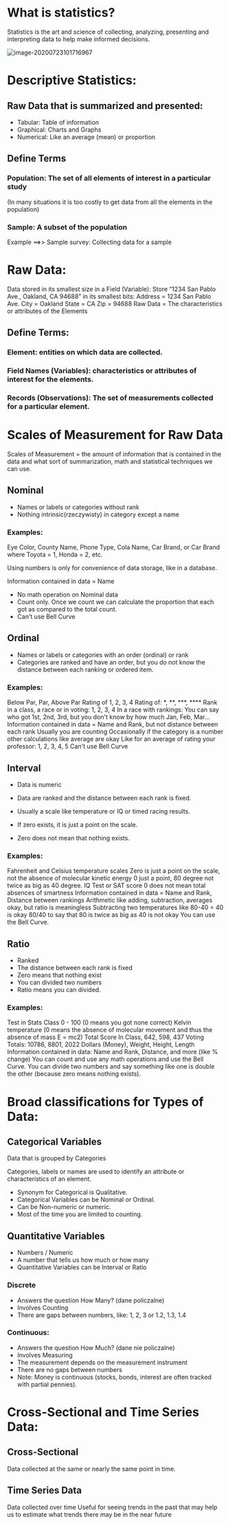 # What is statistics?

Statistics is the art and science of collecting, analyzing, presenting and interpreting data to help make informed decisions.

![image-20200723101716967](C:\Users\grzeg\AppData\Roaming\Typora\typora-user-images\image-20200723101716967.png)

# Descriptive Statistics:

## Raw Data that is summarized and presented:

- Tabular: Table of information
- Graphical: Charts and Graphs
- Numerical: Like an average (mean) or proportion

## Define Terms

### Population: The set of all elements of interest in a particular study

(In many situations it is too costly to get data from all the elements in the population)

### Sample: A subset of the population

Example ==>> Sample survey: Collecting data for a sample



# Raw Data:

Data stored in its smallest size in a Field (Variable):
Store “1234 San Pablo Ave., Oakland, CA 94688” in its smallest bits:
Address = 1234 San Pablo Ave.
City = Oakland
State = CA
Zip = 94688
Raw Data = The characteristics or attributes of the Elements

## Define Terms:

### Element: entities on which data are collected. 

### Field Names (Variables): characteristics or attributes of interest for the elements.

### Records (Observations): The set of measurements collected for a particular element.





# Scales of Measurement for Raw Data

Scales of Measurement = the amount of information that is contained in the data and what sort of summarization, math and statistical techniques we can use.

## Nominal

- Names or labels or categories without rank
- Nothing intrinsic(rzeczywisty) in category except a name

### Examples:

 Eye Color, County Name, Phone Type, Cola Name, Car Brand, or Car Brand where Toyota = 1, Honda = 2, etc.

Using numbers is only for convenience of data storage, like in a database.

Information contained in data = Name

- No math operation on Nominal data
- Count only. Once we count we can calculate the proportion that each got as compared to the total count.
- Can't use Bell Curve

## Ordinal

- Names or labels or categories with an order (ordinal) or rank
- Categories are ranked and have an order, but you do not know the distance between each ranking or ordered item.

### Examples:

Below Par, Par, Above Par
Rating of 1, 2, 3, 4
Rating of: *, **, ***, ****
Rank in a class, a race or in voting: 1, 2, 3, 4
In a race with rankings: You can say who got 1st, 2nd, 3rd, but you don't know by how much
Jan, Feb, Mar…
Information contained in data = Name and Rank, but not distance between each rank
Usually you are counting
Occasionally if the category is a number other calculations like average are okay
Like for an average of rating your professor: 1, 2, 3, 4, 5
Can't use Bell Curve

## Interval

- Data is numeric
- Data are ranked and the distance between each rank is fixed.

- Usually a scale like temperature or IQ or timed racing results.
- If zero exists, it is just a point on the scale.
- Zero does not mean that nothing exists.

### Examples:

Fahrenheit and Celsius temperature scales
Zero is just a point on the scale, not the absence of molecular kinetic energy
0 just a point, 80 degree not twice as big as 40 degree.
IQ Test or SAT score
0 does not mean total absences of smartness
Information contained in data = Name and Rank, Distance between rankings
Arithmetic like adding, subtraction, averages okay, but ratio is meaningless
Subtracting two temperatures like 80-40 = 40 is okay
80/40 to say that 80 is twice as big as 40 is not okay
You can use the Bell Curve.



## Ratio

- Ranked
- The distance between each rank is fixed
- Zero means that nothing exist
- You can divided two numbers
- Ratio means you can divided.

### Examples:

Test in Stats Class 0 - 100 (0 means you got none correct)
Kelvin temperature (0 means the absence of molecular movement and thus the absence of mass E = mc2)
Total Score In Class, 642, 598, 437
Voting Totals: 10786, 8801, 2022
Dollars (Money), Weight, Height, Length
Information contained in data: Name and Rank, Distance, and more (like % change) 
You can count and use any math operations and use the Bell Curve.
You can divide two numbers and say something like one is double the other (because zero means nothing exists).



# Broad classifications for Types of Data:

## Categorical Variables

Data that is grouped by Categories

Categories, labels or names are used to identify an attribute or characteristics of an element.

- Synonym for Categorical is Qualitative.
- Categorical Variables can be Nominal or Ordinal.
- Can be Non-numeric or numeric.
- Most of the time you are limited to counting.



## Quantitative Variables

- Numbers / Numeric
- A number that tells us how much or how many
- Quantitative Variables can be Interval or Ratio

### Discrete

- Answers the question How Many? (dane policzalne)
- Involves Counting
- There are gaps between numbers, like: 1, 2, 3 or 1.2, 1.3, 1.4

### Continuous:

- Answers the question How Much? (dane nie policzalne)
- Involves Measuring
- The measurement depends on the measurement instrument
- There are no gaps between numbers
- Note: Money is continuous (stocks, bonds, interest are often tracked with partial pennies).

# Cross-Sectional and Time Series Data:

## Cross-Sectional

Data collected at the same or nearly the same point in time.

## Time Series Data

Data collected over time
Useful for seeing trends in the past that may help us to estimate what trends there may be in the near future

